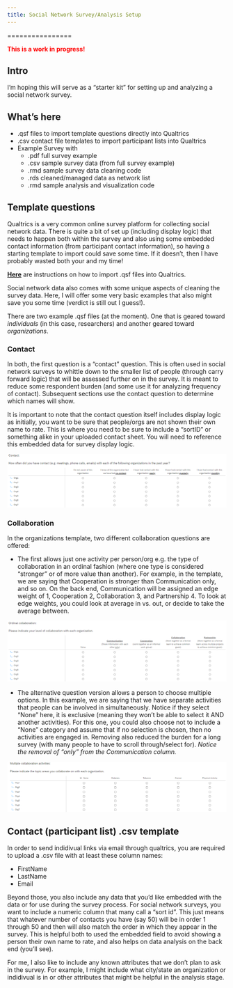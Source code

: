```yaml
---
title: Social Network Survey/Analysis Setup
---
```

================

<span style="color: red;">**This is a work in progress\!**</span>

## Intro

I’m hoping this will serve as a “starter kit” for setting up and
analyzing a social network survey.

## What’s here

  - .qsf files to import template questions directly into Qualtrics
  - .csv contact file templates to import participant lists into Qualtrics
  - Example Survey with 
      - .pdf full survey example
      - .csv sample survey data (from full survey example)
      - .rmd sample survey data cleaning code
      - .rds cleaned/managed data as network list
      - .rmd sample analysis and visualization code

## Template questions

Qualtrics is a very common online survey platform for collecting social
network data. There is quite a bit of set up (including display logic)
that needs to happen both within the survey and also using some embedded
contact information (from participant contact information), so having a
starting template to import could save some time. If it doesn’t, then I
have probably wasted both your and my time\! 

**[Here](https://www.qualtrics.com/support/survey-platform/survey-module/survey-tools/import-and-export-surveys/)** are instructions on how to import .qsf files into Qualtrics.

Social network data also comes with some unique aspects of cleaning the
survey data. Here, I will offer some very basic examples that also might
save you some time (verdict is still out I guess\!).

There are two example .qsf files (at the moment). One that is geared
toward *individuals* (in this case, researchers) and another geared
toward *organizations*.

### Contact

In both, the first question is a “contact” question. This is often used
in social network surveys to whittle down to the smaller list of people
(through carry forward logic) that will be assessed further on in the
survey. It is meant to reduce some respondent burden (and some use it
for analyzing frequency of contact). Subsequent sections use the contact
question to determine which names will show.

It is important to note that the contact question itself includes
display logic as initially, you want to be sure that people/orgs are not
shown their own name to rate. This is where you need to be sure to
include a “sortID” or something alike in your uploaded contact sheet.
You will need to reference this embedded data for survey display logic.

![Example](https://github.com/rebekahjacob/Social-Network-Survey-Analysis-Setup/blob/master/screen%20shots/community-contact.png)

### Collaboration

In the organizations template, two different collaboration questions are
offered:

  - The first allows just one activity per person/org e.g. the type of
    collaboration in an ordinal fashion (where one type is considered
    “stronger” or of more value than another). For example, in the
    template, we are saying that Cooperation is stronger than
    Communication only, and so on. On the back end, Communication will
    be assigned an edge weight of 1, Cooperation 2, Collaboration 3, and
    Partnership 4. To look at edge weights, you could look at average in
    vs. out, or decide to take the average between.

![Example](https://github.com/rebekahjacob/Social-Network-Survey-Analysis-Setup/blob/master/screen%20shots/community-collab-ordinal.png)

  - The alternative question version allows a person to choose multiple
    options. In this example, we are saying that we have separate
    activities that people can be involved in simultaneously. Notice if
    they select “None” here, it is exclusive (meaning they won’t be able
    to select it AND another activities). For this one, you could also
    choose not to include a “None” category and assume that if no
    selection is chosen, then no activities are engaged in. Removing
    also reduced the burden for a long survey (with many people to have
    to scroll through/select for). *Notice the removal of “only” from
    the Communication column.*

![Example](https://github.com/rebekahjacob/Social-Network-Survey-Analysis-Setup/blob/master/screen%20shots/community-collab-activities.png)

## Contact (participant list) .csv template

In order to send indidivual links via email through qualtrics, you are
required to upload a .csv file with at least these column names:

  - FirstName
  - LastName
  - Email

Beyond those, you also include any data that you’d like embedded with
the data or for use during the survey process. For social network
surveys, you want to include a numeric column that many call a “sort
id”. This just means that whatever number of contacts you have (say
50) will be in order 1 through 50 and then will also match the order in
which they appear in the survey. This is helpful both to used the
embedded field to avoid showing a person their own name to rate, and
also helps on data analysis on the back end (you’ll see).

For me, I also like to include any known attributes that we don’t plan
to ask in the survey. For example, I might include what city/state an
organization or indidivual is in or other attributes that might be
helpful in the analysis stage.
